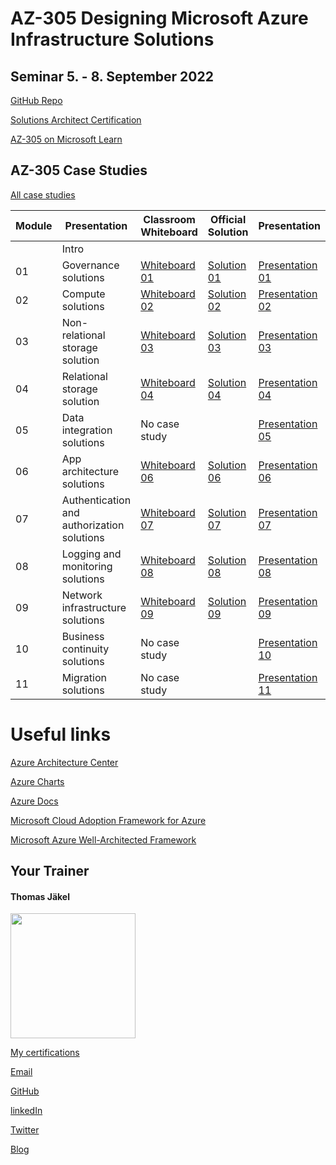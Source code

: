# AZ-305 Designing Microsoft Azure Infrastructure Solutions

## Seminar 5. - 8. September 2022

[GitHub Repo](https://github.com/MicrosoftLearning/AZ-305-DesigningMicrosoftAzureInfrastructureSolutions)

[Solutions Architect Certification](https://docs.microsoft.com/en-us/learn/certifications/azure-solutions-architect/)

[AZ-305 on Microsoft Learn](https://aka.ms/AZ-305StudentMaterials)

## AZ-305 Case Studies

[All case studies](https://microsoftlearning.github.io/AZ-305-DesigningMicrosoftAzureInfrastructureSolutions/)


| Module    | Presentation | Classroom Whiteboard | Official Solution | Presentation |
| ----------|--------------| ---------------------|-------------------|--------------|
|    | Intro                                     |  |  |  |
| 01 | Governance solutions                      | [Whiteboard 01](https://github.com/www42/305/blob/05ef3b2794a61719efe4d2960ce46736335e8c0e/Whiteboards/Az-305%20Whiteboard%2001.png) | [Solution 01](https://github.com/www42/305/blob/05ef3b2794a61719efe4d2960ce46736335e8c0e/Solutions/AZ-305T00A-ENU-StudentCaseStudySolutionHandout-Module01.pdf) | [Presentation 01](https://github.com/www42/305/blob/d4c37be1e1dd43efefc908904fecd549fe5c7e00/Presentations/AZ-305-Powerpoint_01.pdf) |
| 02 | Compute solutions                         | [Whiteboard 02](https://github.com/www42/305/blob/a76f74b5dbc214febb45849260f15ad1d4639def/Whiteboards/AZ-305%20Whiteboard%2002.png) | [Solution 02](https://github.com/www42/305/blob/a76f74b5dbc214febb45849260f15ad1d4639def/Solutions/AZ-305T00A-ENU-StudentCaseStudySolutionHandout-Module02.pdf) | [Presentation 02](https://github.com/www42/305/blob/d4c37be1e1dd43efefc908904fecd549fe5c7e00/Presentations/AZ-305-PowerPoint_02.pdf) |
| 03 | Non-relational storage solution           | [Whiteboard 03](https://github.com/www42/305/blob/f5120bd1aeb36ac428389d1076cb6b852f40d9aa/Whiteboards/AZ-305%20Whiteboard%2003.png) | [Solution 03](https://github.com/www42/305/blob/0d78e8407c8a2c72bf4e5d365869b82d0e4dd69b/Solutions/AZ-305T00A-ENU-StudentCaseStudySolutionHandout-Module03.pdf) | [Presentation 03](https://github.com/www42/305/blob/d4c37be1e1dd43efefc908904fecd549fe5c7e00/Presentations/AZ-305-PowerPoint_03.pdf) |
| 04 | Relational storage solution               | [Whiteboard 04](https://github.com/www42/305/blob/f5120bd1aeb36ac428389d1076cb6b852f40d9aa/Whiteboards/AZ-305%20Whiteboard%2004.png) | [Solution 04](https://github.com/www42/305/blob/0d78e8407c8a2c72bf4e5d365869b82d0e4dd69b/Solutions/AZ-305T00A-ENU-StudentCaseStudySolutionHandout-Module04.pdf) | [Presentation 04](https://github.com/www42/305/blob/d4c37be1e1dd43efefc908904fecd549fe5c7e00/Presentations/AZ-305-Powerpoint_04.pdf) |
| 05 | Data integration solutions                | No case study |  | [Presentation 05](https://github.com/www42/305/blob/d4c37be1e1dd43efefc908904fecd549fe5c7e00/Presentations/AZ-305-Powerpoint_05.pdf) |
| 06 | App architecture solutions                | [Whiteboard 06](https://github.com/www42/305/blob/91357a187d425ff46f1f6167cc85467ee97a2d4f/Whiteboards/AZ-305%20Whiteboard%2006.png) | [Solution 06](https://github.com/www42/305/blob/91357a187d425ff46f1f6167cc85467ee97a2d4f/Solutions/AZ-305T00A-ENU-StudentCaseStudySolutionHandout-Module06.pdf) | [Presentation 06](https://github.com/www42/305/blob/d4c37be1e1dd43efefc908904fecd549fe5c7e00/Presentations/AZ-305-PowerPoint_06.pdf) |
| 07 | Authentication and authorization solutions| [Whiteboard 07](https://github.com/www42/305/blob/297e6a8b41053d3e3d62339ea9a194c40e95412c/Whiteboards/AZ-305%20Whiteboard%2007.png) | [Solution 07](https://github.com/www42/305/blob/297e6a8b41053d3e3d62339ea9a194c40e95412c/Solutions/AZ-305T00A-ENU-StudentCaseStudySolutionHandout-Module07.pdf) | [Presentation 07](https://github.com/www42/305/blob/d4c37be1e1dd43efefc908904fecd549fe5c7e00/Presentations/AZ-305-Powerpoint_07.pdf) |
| 08 | Logging and monitoring solutions          | [Whiteboard 08](https://github.com/www42/305/blob/6909952acd052867a33db476b8188664a97a34e3/Whiteboards/AZ-305%20Whiteboard%2008.png) | [Solution 08](https://github.com/www42/305/blob/6909952acd052867a33db476b8188664a97a34e3/Solutions/AZ-305T00A-ENU-StudentCaseStudySolutionHandout-Module08.pdf) | [Presentation 08](https://github.com/www42/305/blob/6909952acd052867a33db476b8188664a97a34e3/Presentations/AZ-305-Powerpoint_08.pdf) |
| 09 | Network infrastructure  solutions         | [Whiteboard 09](https://github.com/www42/305/blob/c01e994f9a3fcabec617cba15f6fd4ffb92ddb54/Whiteboards/AZ-305%20whiteboard%2009.png) | [Solution 09](https://github.com/www42/305/blob/c01e994f9a3fcabec617cba15f6fd4ffb92ddb54/Solutions/AZ-305T00A-ENU-StudentCaseStudySolutionHandout-Module09.pdf) | [Presentation 09](https://github.com/www42/305/blob/b8400f51264ed8c6294df00df94075c2e1fcda34/Presentations/AZ-305-Powerpoint_09.pdf) |
| 10 | Business continuity solutions             | No case study |  | [Presentation 10](https://github.com/www42/305/blob/b8400f51264ed8c6294df00df94075c2e1fcda34/Presentations/AZ-305-Powerpoint_10.pdf) |
| 11 | Migration solutions                       | No case study |  | [Presentation 11](https://github.com/www42/305/blob/b8400f51264ed8c6294df00df94075c2e1fcda34/Presentations/AZ-305-Powerpoint_11.pdf) |



# Useful links

[Azure Architecture Center](https://https://docs.microsoft.com/en-us/azure/architecture/)

[Azure Charts](https://https://azurecharts.com/)

[Azure Docs](https://https://docs.microsoft.com/en-us/azure/)

[Microsoft Cloud Adoption Framework for Azure](https://docs.microsoft.com/en-us/azure/cloud-adoption-framework/)

[Microsoft Azure Well-Architected Framework](https://docs.microsoft.com/en-us/azure/architecture/framework/)


##  Your Trainer
#### Thomas Jäkel

<img src="https://github.com/www42/305/blob/36482adce2952ecb70f11ed2b11ce431659a2ede/img/Profilbild.jpg" width="200"/>

[My certifications](https://www.credly.com/users/thomas-jakel)

[Email](mailto:thomas.jaekel@brainymotion.de?subject=AZ-305)

[GitHub](https://github.com/www42)

[linkedIn](https://linkedin.com/in/tjkkll)

[Twitter](https://twitter.com/tjkkll)

[Blog](https://blog.az.training)